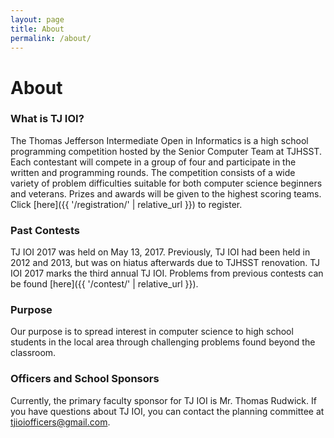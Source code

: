 ```yaml
---
layout: page
title: About
permalink: /about/
---
```


# About

### What is TJ IOI?
The Thomas Jefferson Intermediate Open in Informatics is a high school programming competition hosted by the Senior Computer Team at TJHSST. Each contestant will compete in a group of four and participate in the written and programming rounds. The competition consists of a wide variety of problem difficulties suitable for both computer science beginners and veterans. Prizes and awards will be given to the highest scoring teams. Click [here]({{ '/registration/' | relative_url }}) to register.

### Past Contests
TJ IOI 2017 was held on May 13, 2017. Previously, TJ IOI had been held in 2012 and 2013, but was on hiatus afterwards due to TJHSST renovation. TJ IOI 2017 marks the third annual TJ IOI. Problems from previous contests can be found [here]({{ '/contest/' | relative_url }}).

### Purpose
Our purpose is to spread interest in computer science to high school students in the local area through challenging problems found beyond the classroom.

### Officers and School Sponsors
Currently, the primary faculty sponsor for TJ IOI is Mr. Thomas Rudwick. If you have questions about TJ IOI, you can contact the planning committee at [tjioiofficers@gmail.com](mailto:tjioiofficers@gmail.com).
